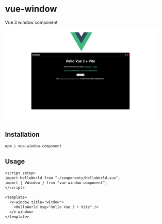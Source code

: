 # vue-window

Vue 3 window component

![screenshot](docs/assets/vue-window-screenshot.png)

## Installation

``` sh
npm i vue-window-component
```

## Usage

``` vue
<script setup>
import HelloWorld from "./components/HelloWorld.vue";
import { VWindow } from "vue-window-component";
</script>

<template>
  <v-window title="window">
    <HelloWorld msg="Hello Vue 3 + Vite" />
  </v-window>
</template>
```

